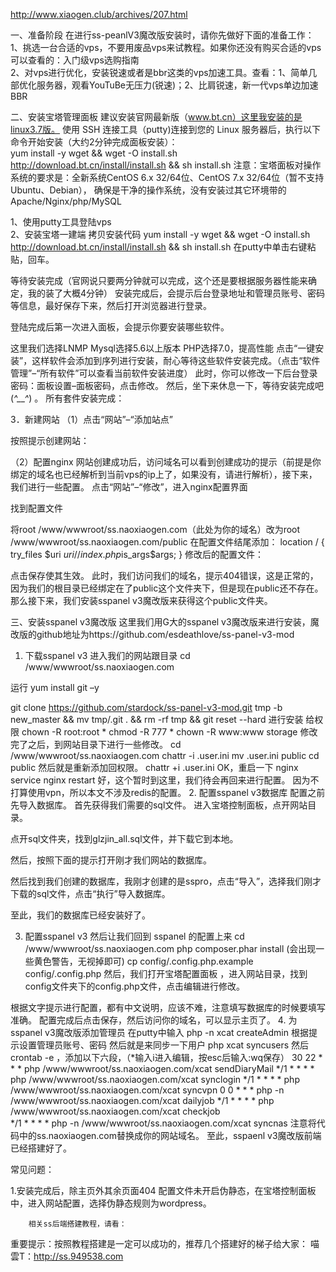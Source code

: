 http://www.xiaogen.club/archives/207.html


一、准备阶段 
在进行ss-peanlV3魔改版安装时，请你先做好下面的准备工作：  
1、挑选一台合适的vps，不要用废品vps来试教程。如果你还没有购买合适的vps可以查看的：入门级vps选购指南  
2、对vps进行优化，安装锐速或者是bbr这类的vps加速工具。查看：1、简单几部优化服务器，观看YouTuBe无压力(锐速)；2、比肩锐速，新一代vps单边加速BBR

二、安装宝塔管理面板 
建议安装官网最新版（www.bt.cn）这里我安装的是linux3.7版。 
使用 SSH 连接工具（putty)连接到您的 Linux 服务器后，执行以下命令开始安装（大约2分钟完成面板安装）：  
    yum install -y wget && wget -O install.sh http://download.bt.cn/install/install.sh && sh install.sh 
注意：宝塔面板对操作系统的要求是：全新系统CentOS 6.x 32/64位、CentOS 7.x 32/64位（暂不支持 Ubuntu、Debian）， 
          确保是干净的操作系统，没有安装过其它环境带的Apache/Nginx/php/MySQL


1、使用putty工具登陆vps             
2、安装宝塔一建端 
拷贝安装代码 
yum install -y wget && wget -O install.sh http://download.bt.cn/install/install.sh && sh install.sh
在putty中单击右键粘贴，回车。 
 
等待安装完成（官网说只要两分钟就可以完成，这个还是要根据服务器性能来确定，我的装了大概4分钟） 
安装完成后，会提示后台登录地址和管理员账号、密码等信息，最好保存下来，然后打开浏览器进行登录。 
         
登陆完成后第一次进入面板，会提示你要安装哪些软件。  
            
这里我们选择LNMP 
Mysql选择5.6以上版本 
PHP选择7.0，提高性能 
点击“一键安装”，这样软件会添加到序列进行安装，耐心等待这些软件安装完成。（点击“软件管理”–“所有软件”可以查看当前软件安装进度） 
此时，你可以修改一下后台登录密码：面板设置–面板密码，点击修改。 
然后，坐下来休息一下，等待安装完成吧(*^__^*) 。 
所有套件安装完成： 
           

3．新建网站 
（1）点击“网站”–“添加站点” 
          
 按照提示创建网站： 
         
（2）配置nginx 
网站创建成功后，访问域名可以看到创建成功的提示（前提是你绑定的域名也已经解析到当前vps的ip上了，如果没有，请进行解析），接下来，我们进行一些配置。 
点击“网站”–“修改”，进入nginx配置界面 
          
找到配置文件 
          
将root
/www/wwwroot/ss.naoxiaogen.com（此处为你的域名）改为root
/www/wwwroot/ss.naoxiaogen.com/public 
在配置文件结尾添加： 
location / {
    try_files $uri $uri/ /index.php$is_args$args;
}
修改后的配置文件： 
          
         
点击保存使其生效。 
此时，我们访问我们的域名，提示404错误，这是正常的，因为我们的根目录已经绑定在了public这个文件夹下，但是现在public还不存在。 
那么接下来，我们安装sspanel v3魔改版来获得这个public文件夹。

三、安装sspanel v3魔改版 
这里我们用G大的sspanel v3魔改版来进行安装，魔改版的github地址为https://github.com/esdeathlove/ss-panel-v3-mod 
1.    下载sspanel v3 
进入我们的网站跟目录 
cd  /www/wwwroot/ss.naoxiaogen.com 
  
运行 
yum install git –y 

git clone https://github.com/stardock/ss-panel-v3-mod.git tmp -b new_master && mv tmp/.git . && rm -rf tmp && git reset --hard 
进行安装 
给权限 
chown -R root:root *
chmod -R 777 *
chown -R www:www storage 
修改完了之后，到网站目录下进行一些修改。 
cd  /www/wwwroot/ss.naoxiaogen.com
chattr -i .user.ini
mv .user.ini public
cd public 
然后就是重新添加回权限。 
chattr +i .user.ini 
OK，重启一下 nginx 
service nginx restart 
好，这个暂时到这里，我们待会再回来进行配置。 
因为不打算使用vpn，所以本文不涉及redis的配置。 
2.    配置sspanel v3数据库 
配置之前先导入数据库。 
首先获得我们需要的sql文件。 
进入宝塔控制面板，点开网站目录。 
 
点开sql文件夹，找到glzjin_all.sql文件，并下载它到本地。 
 
 
然后，按照下面的提示打开刚才我们网站的数据库。 
 
然后找到我们创建的数据库，我刚才创建的是sspro，点击“导入”，选择我们刚才下载的sql文件，点击“执行”导入数据库。 
 
  
至此，我们的数据库已经安装好了。

3.    配置sspanel v3 
然后让我们回到 sspanel 的配置上来 
cd  /www/wwwroot/ss.naoxiaogen.com 
php composer.phar install 
 (会出现一些黄色警告，无视掉即可) 
cp config/.config.php.example config/.config.php 
 然后，我们打开宝塔配置面板 ，进入网站目录，找到config文件夹下的config.php文件，点击编辑进行修改。 
  
根据文字提示进行配置，都有中文说明，应该不难，注意填写数据库的时候要填写准确。 
配置完成后点击保存，然后访问你的域名，可以显示主页了。 
4. 为sspanel v3魔改版添加管理员 
在putty中输入   php -n xcat createAdmin    根据提示设置管理员账号、密码 
然后就是来同步一下用户 
 php xcat syncusers 
 然后 crontab -e ，添加以下六段，（*输入i进入编辑，按esc后输入:wq保存） 
30 22 * * * php /www/wwwroot/ss.naoxiaogen.com/xcat sendDiaryMail
*/1 * * * * php /www/wwwroot/ss.naoxiaogen.com/xcat synclogin
*/1 * * * * php /www/wwwroot/ss.naoxiaogen.com/xcat syncvpn
0 0 * * * php -n /www/wwwroot/ss.naoxiaogen.com/xcat dailyjob
*/1 * * * * php /www/wwwroot/ss.naoxiaogen.com/xcat checkjob    
*/1 * * * * php -n /www/wwwroot/ss.naoxiaogen.com/xcat syncnas 
注意将代码中的ss.naoxiaogen.com替换成你的网站域名。 
至此，sspaenl v3魔改版前端已经搭建好了。


常见问题： 
      
1.安装完成后，除主页外其余页面404 
        配置文件未开启伪静态，在宝塔控制面板中，进入网站配置，选择伪静态规则为wordpress。 
  
        相关ss后端搭建教程，请看： 
 重要提示：按照教程搭建是一定可以成功的，推荐几个搭建好的梯子给大家： 
 喵雲T：http://ss.949538.com



